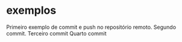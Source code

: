 # exemplos

Primeiro exemplo de commit e push no repositório remoto.
Segundo commit.
Terceiro commit
Quarto commit

